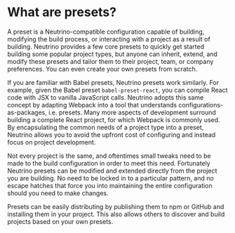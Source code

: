 # What are presets?

A preset is a Neutrino-compatible configuration capable of building, modifying
the build process, or interacting with a project as a result of building.
Neutrino provides a few core presets to quickly get started building some popular project
types, but anyone can inherit, extend, and modify these presets and tailor them to their project,
team, or company preferences. You can even create your own presets from scratch.

If you are familiar with Babel presets, Neutrino presets work similarly. For example,
given the Babel preset `babel-preset-react`, you can compile React code with JSX
to vanilla JavaScript calls. Neutrino adopts this same concept by adapting Webpack into
a tool that understands configurations-as-packages, i.e. presets. Many more aspects of
development surround building a complete React project, for which Webpack is commonly used.
By encapsulating the common needs of a project type into a preset, Neutrino allows you to
avoid the upfront cost of configuring and instead focus on project development.

Not every project is the same, and oftentimes small tweaks need to be made to the build
configuration in order to meet this need. Fortunately Neutrino presets can be modified and
extended directly from the project you are building. No need to be locked in to a particular
pattern, and no escape hatches that force you into maintaining the entire configuration should
you need to make changes.

Presets can be easily distributing by publishing them to npm or GitHub and installing them
in your project. This also allows others to discover and build projects based on your own
presets.
